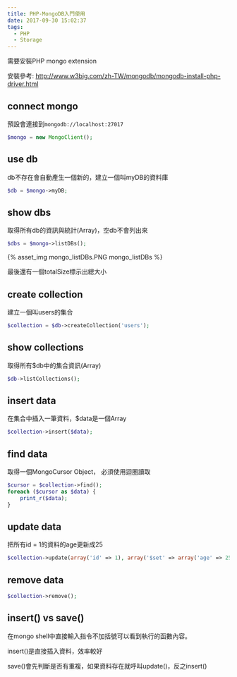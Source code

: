 ```yaml
---
title: PHP-MongoDB入門使用
date: 2017-09-30 15:02:37
tags:
  - PHP
  - Storage
---
```


需要安裝PHP mongo extension

安裝參考: <http://www.w3big.com/zh-TW/mongodb/mongodb-install-php-driver.html>

## connect mongo

預設會連接到`mongodb://localhost:27017`

```PHP
$mongo = new MongoClient();
```

## use db

db不存在會自動產生一個新的，建立一個叫myDB的資料庫

```PHP
$db = $mongo->myDB;
```

## show dbs

取得所有db的資訊與統計(Array)，空db不會列出來

```PHP
$dbs = $mongo->listDBs();
```

{% asset_img mongo_listDBs.PNG mongo_listDBs %}

最後還有一個totalSize標示出總大小

## create collection

建立一個叫users的集合

```PHP
$collection = $db->createCollection('users');
```

## show collections

取得所有$db中的集合資訊(Array)

```PHP
$db->listCollections();
```

## insert data

在集合中插入一筆資料，$data是一個Array

```PHP
$collection->insert($data);
```

## find data

取得一個MongoCursor Object，
必須使用迴圈讀取

```PHP
$cursor = $collection->find();
foreach ($cursor as $data) {
    print_r($data);
}
```

## update data

把所有id = 1的資料的age更新成25

```PHP
$collection->update(array('id' => 1), array('$set' => array('age' => 25)));
```

## remove data

```PHP
$collection->remove();
```

## insert() vs save()

在mongo shell中直接輸入指令不加括號可以看到執行的函數內容。

insert()是直接插入資料，效率較好

save()會先判斷是否有重複，如果資料存在就呼叫update()，反之insert()
